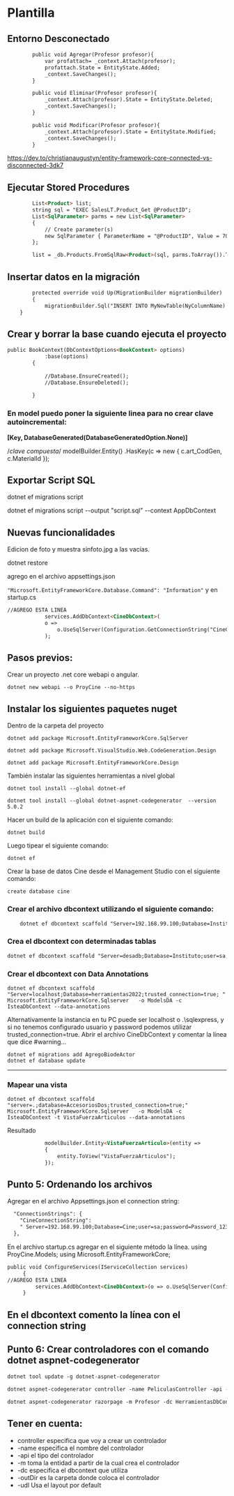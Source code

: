 # Plantilla
## Entorno Desconectado

```html
        public void Agregar(Profesor profesor){
            var profattach= _context.Attach(profesor);
            profattach.State = EntityState.Added;
            _context.SaveChanges();
        }

        public void Eliminar(Profesor profesor){
            _context.Attach(profesor).State = EntityState.Deleted;
            _context.SaveChanges();
        }

        public void Modificar(Profesor profesor){
            _context.Attach(profesor).State = EntityState.Modified;
            _context.SaveChanges();
        }
```
https://dev.to/christianaugustyn/entity-framework-core-connected-vs-disconnected-3dk7

## Ejecutar Stored Procedures

```html
        List<Product> list;
        string sql = "EXEC SalesLT.Product_Get @ProductID";
        List<SqlParameter> parms = new List<SqlParameter>
        {
            // Create parameter(s)    
            new SqlParameter { ParameterName = "@ProductID", Value = 706 }
        };

        list = _db.Products.FromSqlRaw<Product>(sql, parms.ToArray()).ToList();
```

## Insertar datos en la migración
```html
        protected override void Up(MigrationBuilder migrationBuilder)
        {
            migrationBuilder.Sql("INSERT INTO MyNewTable(NyColumnName) Values('Test')");
	}
```
## Crear y borrar la base cuando ejecuta el proyecto

```html
public BookContext(DbContextOptions<BookContext> options)
            :base(options)
        {
             
            //Database.EnsureCreated();
            //Database.EnsureDeleted();
            
        }
```
### En model puedo poner la siguiente linea para no crear clave autoincremental:
  
  <b>[Key, DatabaseGenerated(DatabaseGeneratedOption.None)]    </b>

/*clave compuesta*/
modelBuilder.Entity<MaterialPieza>()
                .HasKey(c => new { c.art_CodGen, c.MaterialId });
		
## Exportar Script SQL

dotnet ef migrations script
 
dotnet ef migrations script --output "script.sql" --context AppDbContext

## Nuevas funcionalidades

Edicion de foto y muestra sinfoto.jpg a las vacias.

dotnet restore

agrego en el archivo appsettings.json

`
"Microsoft.EntityFrameworkCore.Database.Command": "Information"
`
y en startup.cs

```html
//AGREGO ESTA LINEA
            services.AddDbContext<CineDbContext>(
            o => 
                o.UseSqlServer(Configuration.GetConnectionString("CineConnectionString")).EnableSensitiveDataLogging()
            );
```

## Pasos previos:

Crear un proyecto .net core webapi o angular.

`
dotnet new webapi --o ProyCine --no-https
`

## Instalar los siguientes paquetes nuget
Dentro de la carpeta del proyecto 

    dotnet add package Microsoft.EntityFrameworkCore.SqlServer
    
    dotnet add package Microsoft.VisualStudio.Web.CodeGeneration.Design
    
    dotnet add package Microsoft.EntityFrameworkCore.Design 

También instalar las siguientes herramientas a nivel global

    dotnet tool install --global dotnet-ef 
    
    dotnet tool install --global dotnet-aspnet-codegenerator  --version 5.0.2

Hacer un build de la aplicación con el siguiente comando:

	dotnet build


Luego tipear el siguiente comando:

	dotnet ef

Crear la base de datos Cine desde el Management Studio con el siguiente comando:

	create database cine

### Crear el archivo dbcontext utilizando el siguiente comando:
```html
    dotnet ef dbcontext scaffold "Server=192.168.99.100;Database=Instituto;user=sa;password=Password_123; "  Microsoft.EntityFrameworkCore.Sqlserver   -o Models -c InstitutoDbContext
```

### Crea el dbcontext con determinadas tablas
```html
dotnet ef dbcontext scaffold "Server=desadb;Database=Instituto;user=sa;password=Password_123; "  Microsoft.EntityFrameworkCore.Sqlserver   -o Models -c InstitutoDbContext -t Afiliados -t Localidades
```

### Crear el dbcontext con Data Annotations

```
dotnet ef dbcontext scaffold "Server=localhost;Database=herramientas2022;trusted_connection=true; "  Microsoft.EntityFrameworkCore.Sqlserver   -o ModelsDA -c IsteaDbContext --data-annotations
```
Alternativamente la instancia en tu PC puede ser localhost o .\sqlexpress, y si no tenemos configurado usuario y password podemos utilizar trusted_connection=true.
Abrir el archivo CineDbContext y comentar la línea que dice #warning...


	dotnet ef migrations add AgregoBiodeActor
	dotnet ef database update
---
### Mapear una vista

```
dotnet ef dbcontext scaffold  "server=.;database=AccesoriosDos;trusted_connection=true;"  Microsoft.EntityFrameworkCore.Sqlserver   -o ModelsDA -c IsteaDbContext -t VistaFuerzaArticulos --data-annotations
```
Resultado
```html
            modelBuilder.Entity<VistaFuerzaArticulo>(entity =>
            {
                entity.ToView("VistaFuerzaArticulos");
            });
```

## Punto 5: Ordenando los archivos

Agregar en el archivo Appsettings.json el connection string:
```html
  "ConnectionStrings": {
    "CineConnectionString": 
    " Server=192.168.99.100;Database=Cine;user=sa;password=Password_123; "
  },
```
En el archivo startup.cs agregar en el siguiente método la línea.
using ProyCine.Models;
using Microsoft.EntityFrameworkCore;


   ```html
   public void ConfigureServices(IServiceCollection services)
        {
//AGREGO ESTA LINEA
            services.AddDbContext<CineDbContext>(o => o.UseSqlServer(Configuration.GetConnectionString("CineConnectionString")));
        }
```

En el dbcontext comento la línea con el connection string
---
## Punto 6: Crear controladores con el comando dotnet aspnet-codegenerator
```html   
dotnet tool update -g dotnet-aspnet-codegenerator
    
dotnet aspnet-codegenerator controller -name PeliculasController -api -m Pelicula -dc CineDbContext -outDir Controllers

dotnet aspnet-codegenerator razorpage -m Profesor -dc HerramientasDbContext -outDir ./Pages/Profesores
```
## Tener en cuenta:

-	controller especifica que voy a crear un controlador
-	-name especifica el nombre del controlador
-	-api  el tipo del controlador
-	-m toma la entidad a partir de la cual crea el controlador
-	-dc especifica el dbcontext que utiliza
-	-outDir es la carpeta donde coloca el controlador
-	-udl Usa el layout por default
